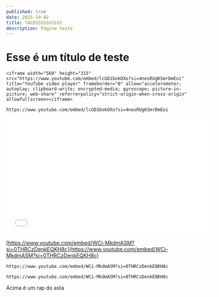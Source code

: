 ```yaml
---
published: true
date: 2025-10-02
title: TACOSSSSSSSSSS
description: Página teste
---
```

# Esse é um título de teste

```
<iframe width="560" height="315" src="https://www.youtube.com/embed/lcGD1bokOXo?si=4nesRUgKSmrDmEoi" title="YouTube video player" frameborder="0" allow="accelerometer; autoplay; clipboard-write; encrypted-media; gyroscope; picture-in-picture; web-share" referrerpolicy="strict-origin-when-cross-origin" allowfullscreen></iframe>
```

`https://www.youtube.com/embed/lcGD1bokOXo?si=4nesRUgKSmrDmEoi`  
  
<iframe width="560" height="315" src="[https://www.youtube.com/embed/WCi-MkdmASM?si=0THRCzDenkEQKH8c](https://www.youtube.com/embed/WCi-MkdmASM?si=0THRCzDenkEQKH8c)" title="YouTube video player" frameborder="0" allow="accelerometer; autoplay; clipboard-write; encrypted-media; gyroscope; picture-in-picture; web-share" referrerpolicy="strict-origin-when-cross-origin" allowfullscreen></iframe>

[https://www.youtube.com/embed/WCi-MkdmASM?si=0THRCzDenkEQKH8c](https://www.youtube.com/embed/WCi-MkdmASM?si=0THRCzDenkEQKH8c)

```
https://www.youtube.com/embed/WCi-MkdmASM?si=0THRCzDenkEQKH8c
```

`https://www.youtube.com/embed/WCi-MkdmASM?si=0THRCzDenkEQKH8c`

Acima é um rap do asta